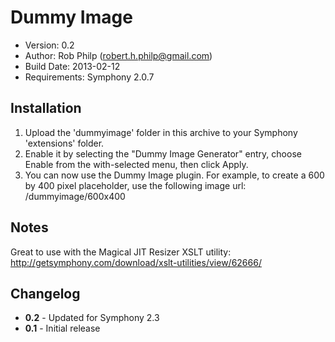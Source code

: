 # Dummy Image

- Version: 0.2
- Author: Rob Philp (robert.h.philp@gmail.com)
- Build Date: 2013-02-12
- Requirements: Symphony 2.0.7

## Installation

1. Upload the 'dummyimage' folder in this archive to your Symphony 'extensions' folder.
2. Enable it by selecting the "Dummy Image Generator" entry, choose Enable from the with-selected menu, then click Apply.
3. You can now use the Dummy Image plugin. For example, to create a 600 by 400 pixel placeholder, use the following image url: /dummyimage/600x400

## Notes

Great to use with the Magical JIT Resizer XSLT utility: http://getsymphony.com/download/xslt-utilities/view/62666/

## Changelog

- **0.2** - Updated for Symphony 2.3
- **0.1** - Initial release
